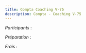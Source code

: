 ```yaml
---
title: Compta Coaching V-75
description: Compta - Coaching V-75
---
```


*Participants* :


*Préparation* :


*Frais* :
